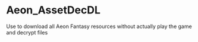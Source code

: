 # Aeon_AssetDecDL
Use to download all Aeon Fantasy resources without actually play the game and decrypt files
